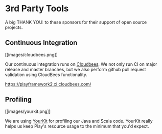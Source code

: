 <!--- Copyright (C) 2009-2015 Typesafe Inc. <http://www.typesafe.com> -->
# 3rd Party Tools

A big THANK YOU! to these sponsors for their support of open source projects.

## Continuous Integration

[[images/cloudbees.png]]

Our continuous integration runs on [Cloudbees](https://www.cloudbees.com/). We not only run CI on major release and master branches, but we also perform github pull request validation using CloudBees functionality.

<https://playframework2.ci.cloudbees.com/>

## Profiling

[[images/yourkit.png]]

We are using [YourKit](https://www.yourkit.com/overview/index.jsp) for profiling our Java and Scala code. YourKit really helps us keep Play's resource usage to the minimum that you'd expect.
